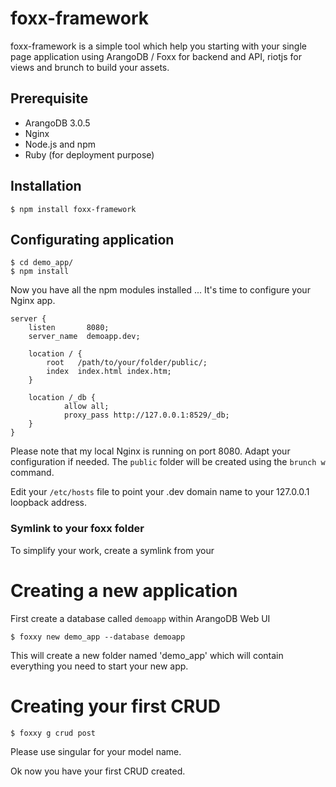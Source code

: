 # foxx-framework

foxx-framework is a simple tool which help you starting with your single page application using ArangoDB / Foxx for backend and API, riotjs for views and brunch to build your assets.

## Prerequisite

- ArangoDB 3.0.5
- Nginx
- Node.js and npm
- Ruby (for deployment purpose)

## Installation

`$ npm install foxx-framework`

## Configurating application

````
$ cd demo_app/
$ npm install
````

Now you have all the npm modules installed ... It's time to configure your Nginx app.

````
server {
    listen       8080;
    server_name  demoapp.dev;

    location / {
        root   /path/to/your/folder/public/;
        index  index.html index.htm;
    }

    location /_db {
            allow all;
            proxy_pass http://127.0.0.1:8529/_db;
    }
}
````

Please note that my local Nginx is running on port 8080. Adapt your configuration if needed.
The `public` folder will be created using the `brunch w` command.

Edit your `/etc/hosts` file to point your .dev domain name to your 127.0.0.1 loopback address.

### Symlink to your foxx folder

To simplify your work, create a symlink from your 

# Creating a new application

First create a database called `demoapp` within ArangoDB Web UI

`$ foxxy new demo_app --database demoapp`

This will create a new folder named 'demo_app' which will contain everything you need to start your new app.

# Creating your first CRUD

`$ foxxy g crud post` 

Please use singular for your model name.

Ok now you have your first CRUD created. 
